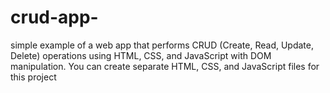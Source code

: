 # crud-app-
simple example of a web app that performs CRUD (Create, Read, Update, Delete) operations using HTML, CSS, and JavaScript with DOM manipulation. You can create separate HTML, CSS, and JavaScript files for this project
